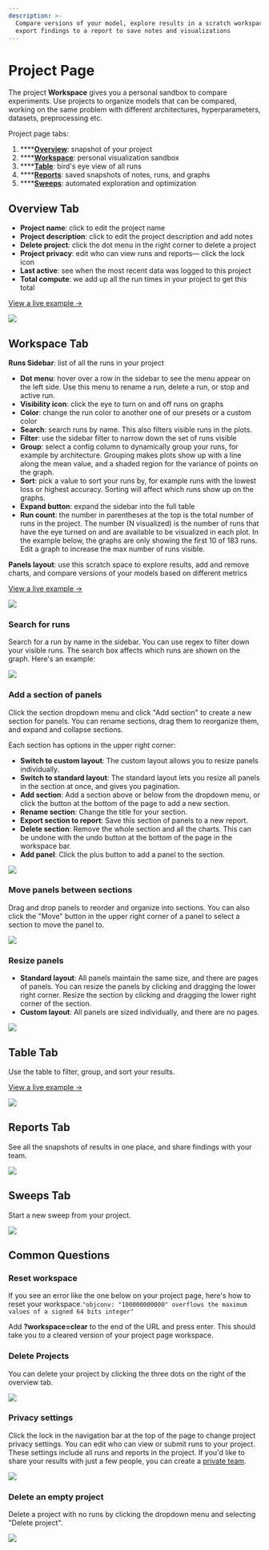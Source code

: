 ```yaml
---
description: >-
  Compare versions of your model, explore results in a scratch workspace, and
  export findings to a report to save notes and visualizations
---
```


# Project Page

The project **Workspace** gives you a personal sandbox to compare experiments. Use projects to organize models that can be compared, working on the same problem with different architectures, hyperparameters, datasets, preprocessing etc.

Project page tabs:

1. \*\*\*\*[**Overview**](project-page.md#overview-tab): snapshot of your project
2. \*\*\*\*[**Workspace**](project-page.md#workspace-tab): personal visualization sandbox
3. \*\*\*\*[**Table**](project-page.md#table-tab): bird's eye view of all runs
4. \*\*\*\*[**Reports**](project-page.md#reports-tab): saved snapshots of notes, runs, and graphs
5. \*\*\*\*[**Sweeps**](project-page.md#sweeps-tab): automated exploration and optimization

## Overview Tab

* **Project name**: click to edit the project name
* **Project description**: click to edit the project description and add notes
* **Delete project**: click the dot menu in the right corner to delete a project
* **Project privacy**: edit who can view runs and reports— click the lock icon
* **Last active**: see when the most recent data was logged to this project
* **Total compute**: we add up all the run times in your project to get this total

[View a live example →](https://app.wandb.ai/example-team/sweep-demo/overview)

![](../../.gitbook/assets/image%20%2826%29.png)

## Workspace Tab

**Runs Sidebar**: list of all the runs in your project

* **Dot menu**: hover over a row in the sidebar to see the menu appear on the left side. Use this menu to rename a run, delete a run, or stop and active run.
* **Visibility icon**: click the eye to turn on and off runs on graphs
* **Color**: change the run color to another one of our presets or a custom color
* **Search**: search runs by name. This also filters visible runs in the plots.
* **Filter**: use the sidebar filter to narrow down the set of runs visible
* **Group**: select a config column to dynamically group your runs, for example by architecture. Grouping makes plots show up with a line along the mean value, and a shaded region for the variance of points on the graph.
* **Sort**: pick a value to sort your runs by, for example runs with the lowest loss or highest accuracy. Sorting will affect which runs show up on the graphs.
* **Expand button**: expand the sidebar into the full table
* **Run count**: the number in parentheses at the top is the total number of runs in the project. The number \(N visualized\) is the number of runs that have the eye turned on and are available to be visualized in each plot. In the example below, the graphs are only showing the first 10 of 183 runs. Edit a graph to increase the max number of runs visible.

**Panels layout**: use this scratch space to explore results, add and remove charts, and compare versions of your models based on different metrics

[View a live example →](https://app.wandb.ai/example-team/sweep-demo)

![](../../.gitbook/assets/image%20%2829%29.png)

### Search for runs

Search for a run by name in the sidebar. You can use regex to filter down your visible runs. The search box affects which runs are shown on the graph. Here's an example:

![](../../.gitbook/assets/2020-02-21-13.51.26.gif)

### Add a section of panels

Click the section dropdown menu and click "Add section" to create a new section for panels. You can rename sections, drag them to reorganize them, and expand and collapse sections.

Each section has options in the upper right corner:

* **Switch to custom layout**: The custom layout allows you to resize panels individually.
* **Switch to standard layout**: The standard layout lets you resize all panels in the section at once, and gives you pagination.
* **Add section**: Add a section above or below from the dropdown menu, or click the button at the bottom of the page to add a new section.
* **Rename section**: Change the title for your section.
* **Export section to report**: Save this section of panels to a new report.
* **Delete section**: Remove the whole section and all the charts. This can be undone with the undo button at the bottom of the page in the workspace bar.
* **Add panel**: Click the plus button to add a panel to the section. 

![](../../.gitbook/assets/add-section.gif)

### Move panels between sections

Drag and drop panels to reorder and organize into sections. You can also click the "Move" button in the upper right corner of a panel to select a section to move the panel to.

![](../../.gitbook/assets/move-panel.gif)

### Resize panels

* **Standard layout**: All panels maintain the same size, and there are pages of panels. You can resize the panels by clicking and dragging the lower right corner. Resize the section by clicking and dragging the lower right corner of the section. 
* **Custom layout**: All panels are sized individually, and there are no pages. 

![](../../.gitbook/assets/resize-panel.gif)

## Table Tab

Use the table to filter, group, and sort your results.

[View a live example →](https://app.wandb.ai/example-team/sweep-demo/table?workspace=user-carey)

![](../../.gitbook/assets/image%20%2879%29.png)

## Reports Tab

See all the snapshots of results in one place, and share findings with your team.

![](../../.gitbook/assets/reports-tab.png)

## Sweeps Tab

Start a new sweep from your project.

![](../../.gitbook/assets/sweeps-tab.png)

## Common Questions

### Reset workspace

If you see an error like the one below on your project page, here's how to reset your workspace.`"objconv: "100000000000" overflows the maximum values of a signed 64 bits integer"` 

Add **?workspace=clear** to the end of the URL and press enter. This should take you to a cleared version of your project page workspace.

### Delete Projects

You can delete your project by clicking the three dots on the right of the overview tab.

![](../../.gitbook/assets/howto-delete-project.gif)

### Privacy settings

Click the lock in the navigation bar at the top of the page to change project privacy settings. You can edit who can view or submit runs to your project. These settings include all runs and reports in the project. If you'd like to share your results with just a few people, you can create a [private team](../features/teams.md).

![](../../.gitbook/assets/image%20%2872%29.png)

### Delete an empty project

Delete a project with no runs by clicking the dropdown menu and selecting "Delete project".

![](../../.gitbook/assets/image%20%2859%29.png)

